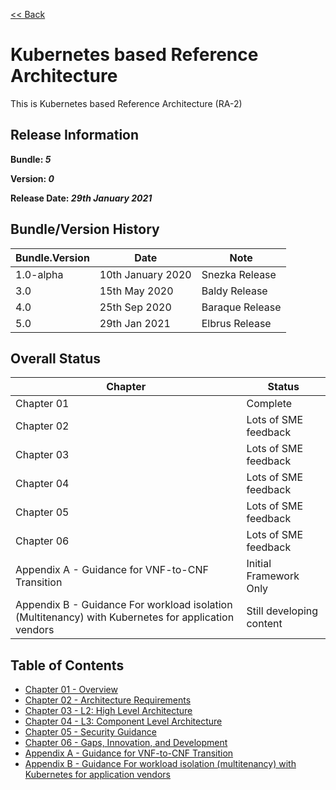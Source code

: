[<< Back](../)

# Kubernetes based Reference Architecture

This is Kubernetes based Reference Architecture (RA-2)

## Release Information
**Bundle: _5_**

**Version: _0_**

**Release Date: _29th January 2021_**

## Bundle/Version History

| Bundle.Version    | Date              | Note
| ---               | ---               | ---               |
| 1.0-alpha         | 10th January 2020 | Snezka Release    |
| 3.0               | 15th May 2020     | Baldy Release     |
| 4.0               | 25th Sep 2020     | Baraque Release   |
| 5.0               | 29th Jan 2021     | Elbrus Release    |

## Overall Status

| Chapter | Status |
| --- | --- |
| Chapter 01 | Complete |
| Chapter 02 | Lots of SME feedback |
| Chapter 03 | Lots of SME feedback |
| Chapter 04 | Lots of SME feedback |
| Chapter 05 | Lots of SME feedback |
| Chapter 06 | Lots of SME feedback |
| Appendix A - Guidance for VNF-to-CNF Transition | Initial Framework Only |
| Appendix B - Guidance For workload isolation (Multitenancy) with Kubernetes for application vendors | Still developing content |


## Table of Contents
* [Chapter 01 - Overview](chapters/chapter01.md)
* [Chapter 02 - Architecture Requirements](chapters/chapter02.md)
* [Chapter 03 - L2: High Level Architecture](chapters/chapter03.md)
* [Chapter 04 - L3: Component Level Architecture](chapters/chapter04.md)
* [Chapter 05 - Security Guidance](chapters/chapter05.md)
* [Chapter 06 - Gaps, Innovation, and Development](chapters/chapter06.md)
* [Appendix A - Guidance for VNF-to-CNF Transition](chapters/appendix-a.md)
* [Appendix B - Guidance For workload isolation (multitenancy) with Kubernetes for application vendors](chapters/appendix-b.md)
